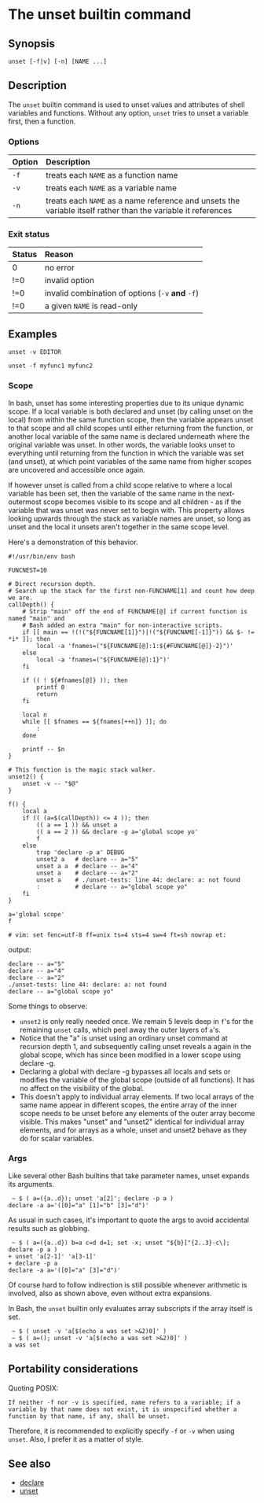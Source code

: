 # The unset builtin command

## Synopsis

    unset [-f|v] [-n] [NAME ...]

## Description

The `unset` builtin command is used to unset values and attributes of
shell variables and functions. Without any option, `unset` tries to
unset a variable first, then a function.

### Options

| Option | Description                                                                                                  |
|:-------|:-------------------------------------------------------------------------------------------------------------|
| `-f`   | treats each `NAME` as a function name                                                                        |
| `-v`   | treats each `NAME` as a variable name                                                                        |
| `-n`   | treats each `NAME` as a name reference and unsets the variable itself rather than the variable it references |

### Exit status

| Status | Reason                                             |
|:-------|:---------------------------------------------------|
| 0      | no error                                           |
| !=0    | invalid option                                     |
| !=0    | invalid combination of options (`-v` **and** `-f`) |
| !=0    | a given `NAME` is read-only                        |

## Examples

    unset -v EDITOR

    unset -f myfunc1 myfunc2

### Scope

In bash, unset has some interesting properties due to its unique dynamic
scope. If a local variable is both declared and unset (by calling unset
on the local) from within the same function scope, then the variable
appears unset to that scope and all child scopes until either returning
from the function, or another local variable of the same name is
declared underneath where the original variable was unset. In other
words, the variable looks unset to everything until returning from the
function in which the variable was set (and unset), at which point
variables of the same name from higher scopes are uncovered and
accessible once again.

If however unset is called from a child scope relative to where a local
variable has been set, then the variable of the same name in the
next-outermost scope becomes visible to its scope and all children - as
if the variable that was unset was never set to begin with. This
property allows looking upwards through the stack as variable names are
unset, so long as unset and the local it unsets aren't together in the
same scope level.

Here's a demonstration of this behavior.

    #!/usr/bin/env bash

    FUNCNEST=10

    # Direct recursion depth.
    # Search up the stack for the first non-FUNCNAME[1] and count how deep we are.
    callDepth() {
        # Strip "main" off the end of FUNCNAME[@] if current function is named "main" and
        # Bash added an extra "main" for non-interactive scripts.
        if [[ main == !(!("${FUNCNAME[1]}")|!("${FUNCNAME[-1]}")) && $- != *i* ]]; then
            local -a 'fnames=("${FUNCNAME[@]:1:${#FUNCNAME[@]}-2}")'
        else
            local -a 'fnames=("${FUNCNAME[@]:1}")'
        fi

        if (( ! ${#fnames[@]} )); then 
            printf 0 
            return
        fi

        local n
        while [[ $fnames == ${fnames[++n]} ]]; do
            :
        done

        printf -- $n
    }

    # This function is the magic stack walker.
    unset2() {
        unset -v -- "$@"
    }

    f() {
        local a
        if (( (a=$(callDepth)) <= 4 )); then
            (( a == 1 )) && unset a
            (( a == 2 )) && declare -g a='global scope yo'
            f
        else
            trap 'declare -p a' DEBUG
            unset2 a   # declare -- a="5"
            unset a a  # declare -- a="4"
            unset a    # declare -- a="2"
            unset a    # ./unset-tests: line 44: declare: a: not found
            :          # declare -- a="global scope yo"
        fi
    }

    a='global scope'
    f

    # vim: set fenc=utf-8 ff=unix ts=4 sts=4 sw=4 ft=sh nowrap et:

output:

    declare -- a="5"
    declare -- a="4"
    declare -- a="2"
    ./unset-tests: line 44: declare: a: not found
    declare -- a="global scope yo"

Some things to observe:

- `unset2` is only really needed once. We remain 5 levels deep in `f`'s
  for the remaining `unset` calls, which peel away the outer layers of
  `a`'s.
- Notice that the "a" is unset using an ordinary unset command at
  recursion depth 1, and subsequently calling unset reveals a again in
  the global scope, which has since been modified in a lower scope using
  declare -g.
- Declaring a global with declare -g bypasses all locals and sets or
  modifies the variable of the global scope (outside of all functions).
  It has no affect on the visibility of the global.
- This doesn't apply to individual array elements. If two local arrays
  of the same name appear in different scopes, the entire array of the
  inner scope needs to be unset before any elements of the outer array
  become visible. This makes "unset" and "unset2" identical for
  individual array elements, and for arrays as a whole, unset and unset2
  behave as they do for scalar variables.

### Args

Like several other Bash builtins that take parameter names, unset
expands its arguments.

     ~ $ ( a=({a..d}); unset 'a[2]'; declare -p a )
    declare -a a='([0]="a" [1]="b" [3]="d")'

As usual in such cases, it's important to quote the args to avoid
accidental results such as globbing.

     ~ $ ( a=({a..d}) b=a c=d d=1; set -x; unset "${b}["{2..3}-c\]; declare -p a )
    + unset 'a[2-1]' 'a[3-1]'
    + declare -p a
    declare -a a='([0]="a" [3]="d")'

Of course hard to follow indirection is still possible whenever
arithmetic is involved, also as shown above, even without extra
expansions.

In Bash, the `unset` builtin only evaluates array subscripts if the
array itself is set.

     ~ $ ( unset -v 'a[$(echo a was set >&2)0]' )
     ~ $ ( a=(); unset -v 'a[$(echo a was set >&2)0]' )
    a was set

## Portability considerations

Quoting POSIX:

    If neither -f nor -v is specified, name refers to a variable; if a variable by that name does not exist, it is unspecified whether a function by that name, if any, shall be unset.

Therefore, it is recommended to explicitly specify `-f` or `-v` when
using `unset`. Also, I prefer it as a matter of style.

## See also

- [declare](commands/builtin/declare.md)
- [unset](commands/builtin/unset.md)
